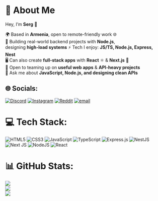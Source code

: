 # 💫 About Me  

Hey, I’m **Serg** 👋  

🌍 Based in **Armenia**, open to remote-friendly work 🌐  
🔭 Building real-world backend projects with **Node.js**,  
    designing **high-load systems**
⚡ Tech I enjoy: **JS/TS, Node.js, Express, Nest**  
🖥️ Can also create **full-stack apps** with **React** ⚛️ & **Next.js** 🚀  
👯 Open to teaming up on **useful web apps** & **API-heavy projects**  
💬 Ask me about **JavaScript, Node.js, and designing clean APIs**  

## 🌐 Socials:
[![Discord](https://img.shields.io/badge/Discord-%237289DA.svg?logo=discord&logoColor=white)](https://discord.gg/serrrrrrg) [![Instagram](https://img.shields.io/badge/Instagram-%23E4405F.svg?logo=Instagram&logoColor=white)](https://instagram.com/_atoyan.serg) [![Reddit](https://img.shields.io/badge/Reddit-%23FF4500.svg?logo=Reddit&logoColor=white)](https://reddit.com/user/u/AdvancedArtichoke635) [![email](https://img.shields.io/badge/Email-D14836?logo=gmail&logoColor=white)](mailto:serg114454@gmail.com) 

# 💻 Tech Stack:
![HTML5](https://img.shields.io/badge/html5-%23E34F26.svg?style=for-the-badge&logo=html5&logoColor=white) ![CSS3](https://img.shields.io/badge/css3-%231572B6.svg?style=for-the-badge&logo=css3&logoColor=white) ![JavaScript](https://img.shields.io/badge/javascript-%23323330.svg?style=for-the-badge&logo=javascript&logoColor=%23F7DF1E) ![TypeScript](https://img.shields.io/badge/typescript-%23007ACC.svg?style=for-the-badge&logo=typescript&logoColor=white) ![Express.js](https://img.shields.io/badge/express.js-%23404d59.svg?style=for-the-badge&logo=express&logoColor=%2361DAFB) ![NestJS](https://img.shields.io/badge/nestjs-%23E0234E.svg?style=for-the-badge&logo=nestjs&logoColor=white) ![Next JS](https://img.shields.io/badge/Next-black?style=for-the-badge&logo=next.js&logoColor=white) ![NodeJS](https://img.shields.io/badge/node.js-6DA55F?style=for-the-badge&logo=node.js&logoColor=white) ![React](https://img.shields.io/badge/react-%2320232a.svg?style=for-the-badge&logo=react&logoColor=%2361DAFB)

# 📊 GitHub Stats:
![](https://github-readme-stats.vercel.app/api?username=Serg0At&theme=dark&hide_border=false&include_all_commits=false&count_private=false)<br/>
![](https://nirzak-streak-stats.vercel.app/?user=Serg0At&theme=dark&hide_border=false)<br/>
![](https://github-readme-stats.vercel.app/api/top-langs/?username=Serg0At&theme=dark&hide_border=false&include_all_commits=true&count_private=true&layout=compact)
